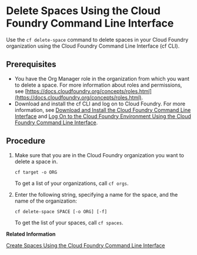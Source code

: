 <!-- loio13359c4e63994b3eaee1d1abe35049c8 -->

# Delete Spaces Using the Cloud Foundry Command Line Interface

Use the `cf delete-space` command to delete spaces in your Cloud Foundry organization using the Cloud Foundry Command Line Interface \(cf CLI\).



<a name="loio13359c4e63994b3eaee1d1abe35049c8__prereq_zt3_mzc_wbb"/>

## Prerequisites

-   You have the Org Manager role in the organization from which you want to delete a space. For more information about roles and permissions, see [https://docs.cloudfoundry.org/concepts/roles.html](https://docs.cloudfoundry.org/concepts/roles.html).
-   Download and install the cf CLI and log on to Cloud Foundry. For more information, see [Download and Install the Cloud Foundry Command Line Interface](download-and-install-the-cloud-foundry-command-line-interface-4ef907a.md) and [Log On to the Cloud Foundry Environment Using the Cloud Foundry Command Line Interface](log-on-to-the-cloud-foundry-environment-using-the-cloud-foundry-command-line-interface-7a37d66.md).




<a name="loio13359c4e63994b3eaee1d1abe35049c8__steps_mv3_csm_qz"/>

## Procedure

1.  Make sure that you are in the Cloud Foundry organization you want to delete a space in.

    ```
    cf target -o ORG
    ```

    To get a list of your organizations, call `cf orgs`.

2.  Enter the following string, specifying a name for the space, and the name of the organization:

    ```
    cf delete-space SPACE [-o ORG] [-f]
    ```

    To get the list of your spaces, call `cf spaces`.


**Related Information**  


[Create Spaces Using the Cloud Foundry Command Line Interface](create-spaces-using-the-cloud-foundry-command-line-interface-a2e5e29.md "Use the cf create-space command to create spaces in your Cloud Foundry organization using the Cloud Foundry Command Line Interface (cf CLI).")

